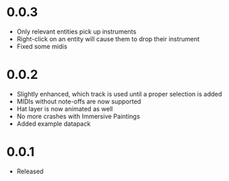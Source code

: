 # 0.0.3

* Only relevant entities pick up instruments
* Right-click on an entity will cause them to drop their instrument
* Fixed some midis

# 0.0.2

* Slightly enhanced, which track is used until a proper selection is added
* MIDIs without note-offs are now supported
* Hat layer is now animated as well
* No more crashes with Immersive Paintings
* Added example datapack

# 0.0.1

* Released